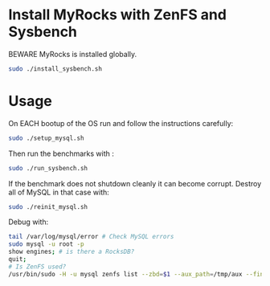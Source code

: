 # Install MyRocks with ZenFS and Sysbench

BEWARE MyRocks is installed globally.

```bash
sudo ./install_sysbench.sh
```

# Usage

On EACH bootup of the OS run and follow the instructions carefully:

```bash
sudo ./setup_mysql.sh
```

Then run the benchmarks with :

```bash
sudo ./run_sysbench.sh
```

If the benchmark does not shutdown cleanly it can become corrupt. Destroy all of MySQL in that case with:

```bash
sudo ./reinit_mysql.sh
```

Debug with:

```bash
tail /var/log/mysql/error # Check MySQL errors
sudo mysql -u root -p
show engines; # is there a RocksDB?
quit;
# Is ZenFS used?
/usr/bin/sudo -H -u mysql zenfs list --zbd=$1 --aux_path=/tmp/aux --finish_threshold=0 --force --path=.rocksdb'
```
